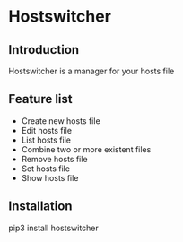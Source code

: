 # Hostswitcher

## Introduction

Hostswitcher is a manager for your hosts file

## Feature list

- Create new hosts file
- Edit hosts file
- List hosts file
- Combine two or more existent files
- Remove hosts file
- Set hosts file
- Show hosts file

## Installation

pip3 install hostswitcher




